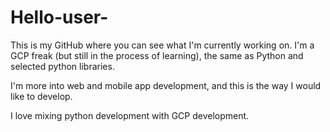 # Hello-user-
This is my GitHub where you can see what I'm currently working on. I'm a GCP freak (but still in the process of learning), the same as Python and selected python libraries. 

I'm more into web and mobile app development, and this is the way I would like to develop. 

I love mixing python development with GCP development. 
